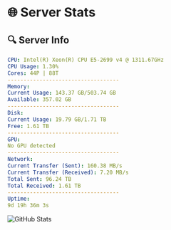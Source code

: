 # 🌐 Server Stats
## 🔍 Server Info
```yaml
CPU: Intel(R) Xeon(R) CPU E5-2699 v4 @ 1311.67GHz
CPU Usage: 1.30%
Cores: 44P | 88T
-----------------------------------
Memory:
Current Usage: 143.37 GB/503.74 GB
Available: 357.02 GB
-----------------------------------
Disk:
Current Usage: 19.79 GB/1.71 TB
Free: 1.61 TB
-----------------------------------
GPU:
No GPU detected
-----------------------------------
Network:
Current Transfer (Sent): 160.38 MB/s
Current Transfer (Received): 7.20 MB/s
Total Sent: 96.24 TB
Total Received: 1.61 TB
-----------------------------------
Uptime:
9d 19h 36m 3s
```
![GitHub Stats](https://img.shields.io/badge/Updated-2025-02-17_18:19:21-blue)